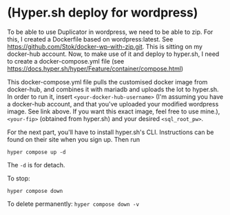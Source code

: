 # (Hyper.sh deploy for wordpress)

To be able to use Duplicator in wordpress, we need to be able to zip. For this, I created a Dockerfile based on wordpress:latest. See https://github.com/Stok/docker-wp-with-zip.git. This is sitting on my docker-hub account.
Now, to make use of it and deploy to hyper.sh, I need to create a docker-compose.yml file (see https://docs.hyper.sh/hyper/Feature/container/compose.html)

This docker-compose.yml file pulls the customised docker image from docker-hub, and combines it with mariadb and uploads the lot to hyper.sh. In order to run it, insert `<your-docker-hub-username>` (I'm assuming you have a docker-hub account, and that you've uploaded your modified wordpress image. See link above. If you want this exact image, feel free to use mine.), `<your-fip>` (obtained from hyper.sh) and your desired `<sql_root_pw>`. 

For the next part, you'll have to install hyper.sh's CLI. Instructions can be found on their site when you sign up. Then run
```
hyper compose up -d
```
The `-d` is for detach.

To stop:
```
hyper compose down
```

To delete permanently:
```hyper compose down -v ```